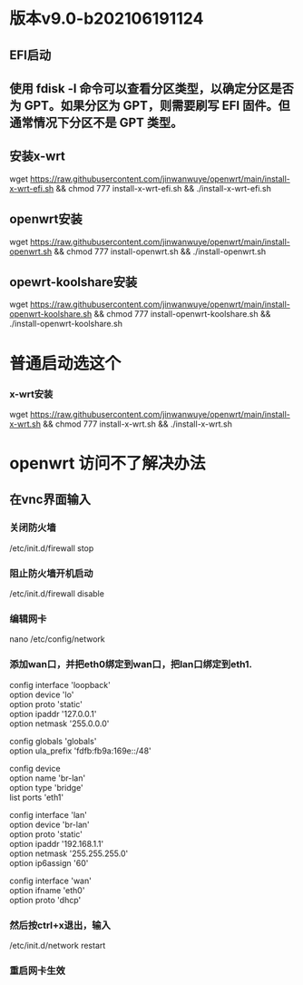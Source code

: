 # 版本v9.0-b202106191124
## EFI启动
## 使用 fdisk -l 命令可以查看分区类型，以确定分区是否为 GPT。如果分区为 GPT，则需要刷写 EFI 固件。但通常情况下分区不是 GPT 类型。
## 安装x-wrt
 wget https://raw.githubusercontent.com/jinwanwuye/openwrt/main/install-x-wrt-efi.sh && chmod 777 install-x-wrt-efi.sh && ./install-x-wrt-efi.sh

## openwrt安装
wget https://raw.githubusercontent.com/jinwanwuye/openwrt/main/install-openwrt.sh && chmod 777 install-openwrt.sh && ./install-openwrt.sh

## opewrt-koolshare安装
wget https://raw.githubusercontent.com/jinwanwuye/openwrt/main/install-openwrt-koolshare.sh && chmod 777 install-openwrt-koolshare.sh && ./install-openwrt-koolshare.sh

# 普通启动选这个
### x-wrt安装
wget https://raw.githubusercontent.com/jinwanwuye/openwrt/main/install-x-wrt.sh && chmod 777 install-x-wrt.sh && ./install-x-wrt.sh



# openwrt 访问不了解决办法
## 在vnc界面输入 
### 关闭防火墙
/etc/init.d/firewall stop
### 阻止防火墙开机启动
/etc/init.d/firewall disable
### 编辑网卡
nano /etc/config/network
### 添加wan口，并把eth0绑定到wan口，把lan口绑定到eth1.
config interface 'loopback'  
        option device 'lo'  
        option proto 'static'  
        option ipaddr '127.0.0.1'  
        option netmask '255.0.0.0'  

config globals 'globals'  
        option ula_prefix 'fdfb:fb9a:169e::/48'  

config device  
        option name 'br-lan'  
        option type 'bridge'  
        list ports 'eth1'  

config interface 'lan'  
        option device 'br-lan'  
        option proto 'static'  
        option ipaddr '192.168.1.1'  
        option netmask '255.255.255.0'  
        option ip6assign '60'  

config interface 'wan'  
        option ifname 'eth0'  
        option proto 'dhcp'  

### 然后按ctrl+x退出，输入
/etc/init.d/network restart
### 重启网卡生效


